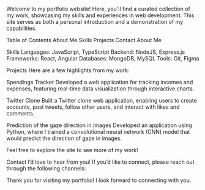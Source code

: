 Welcome to my portfolio website! Here, you'll find a curated collection of my work, showcasing my skills and experiences in web development. This site serves as both a personal introduction and a demonstration of my capabilities.

Table of Contents
About Me
Skills
Projects
Contact
About Me

Skills
Languages: JavaScript, TypeScript
Backend: NodeJS, Express.js
Frameworks: React, Angular
Databases: MongoDB, MySQL
Tools: Git, Figma

Projects
Here are a few highlights from my work:

Spendings Tracker
Developed a web application for tracking incomes and expenses, featuring real-time data visualization through interactive charts. 

Twitter Clone
Built a Twitter clone web application, enabling users to create accounts, post tweets, follow other users, and interact with likes and comments.

Prediction of the gaze direction in images
Developed an application using Python, where I trained a convolutional neural network (CNN) model that would predict the direction of gaze in images. 

Feel free to explore the site to see more of my work!

Contact
I’d love to hear from you! If you’d like to connect, please reach out through the following channels:

Thank you for visiting my portfolio! I look forward to connecting with you.
